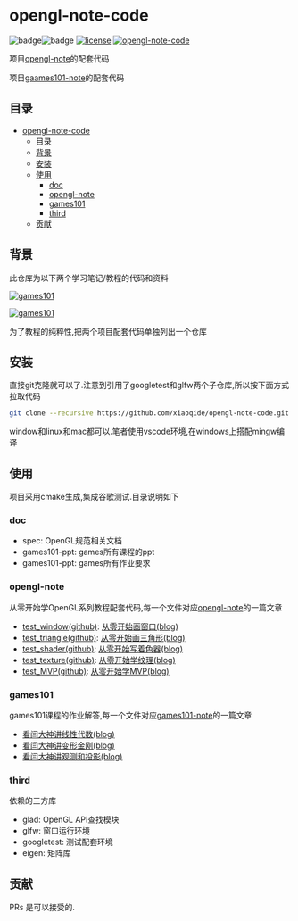 # opengl-note-code

![badge](https://img.shields.io/badge/-GTest-yellow?style=flat&logo=google)![badge](https://img.shields.io/badge/-glfw-orij?style=flat&logo=woo)
[![license](https://img.shields.io/github/license/xiaoqide/opengl-note-code.svg)](LICENSE)
[![opengl-note-code](https://img.shields.io/badge/opengl-code-brightgreen.svg?style=flat-square)](https://github.com/xiaoqide/opengl-note-code)

项目[opengl-note](https://github.com/xiaoqide/opengl-note)的配套代码

项目[gaames101-note](https://github.com/xiaoqide/gaames101-note)的配套代码

## 目录

- [opengl-note-code](#opengl-note-code)
  - [目录](#目录)
  - [背景](#背景)
  - [安装](#安装)
  - [使用](#使用)
    - [doc](#doc)
    - [opengl-note](#opengl-note)
    - [games101](#games101)
    - [third](#third)
  - [贡献](#贡献)

## 背景

此仓库为以下两个学习笔记/教程的代码和资料

[![games101](https://github-readme-stats.vercel.app/api/pin/?username=xiaoqide&repo=opengl-note&show_owner)](https://github.com/xiaoqide/opengl-note)

[![games101](https://github-readme-stats.vercel.app/api/pin/?username=xiaoqide&repo=games101-note&show_owner)](https://github.com/xiaoqide/games101-note)

为了教程的纯粹性,把两个项目配套代码单独列出一个仓库

## 安装

直接git克隆就可以了.注意到引用了googletest和glfw两个子仓库,所以按下面方式拉取代码

```bash
git clone --recursive https://github.com/xiaoqide/opengl-note-code.git 
```

window和linux和mac都可以.笔者使用vscode环境,在windows上搭配mingw编译

## 使用

项目采用cmake生成,集成谷歌测试.目录说明如下

### doc

- spec:  OpenGL规范相关文档
- games101-ppt: games所有课程的ppt
- games101-ppt: games所有作业要求

### opengl-note

从零开始学OpenGL系列教程配套代码,每一个文件对应[opengl-note](https://github.com/xiaoqide/opengl-note)的一篇文章

- [test_window(github)](opengl-note/test_window.cpp): [从零开始画窗口(blog)](https://blog.ours1984.top/posts/opengl-window)
- [test_triangle(github)](opengl-note/test_triangle.cpp): [从零开始画三角形(blog)](https://blog.ours1984.top/posts/opengl-triangle)
- [test_shader(github)](opengl-note/test_shader.cpp): [从零开始写着色器(blog)](https://blog.ours1984.top/posts/opengl-shader)
- [test_texture(github)](opengl-note/test_texture.cpp): [从零开始学纹理(blog)](https://blog.ours1984.top/posts/opengl-texture)
- [test_MVP(github)](opengl-note/test_camera.cpp): [从零开始学MVP(blog)](https://blog.ours1984.top/posts/opengl-camera)

### games101

games101课程的作业解答,每一个文件对应[games101-note](https://github.com/xiaoqide/games101-note)的一篇文章

- [看闫大神讲线性代数(blog)](https://blog.ours1984.top/posts/games101-02)
- [看闫大神讲变形金刚(blog)](https://blog.ours1984.top/posts/games101-03)
- [看闫大神讲观测和投影(blog)](https://blog.ours1984.top/posts/games101-04)

### third

依赖的三方库

- glad: OpenGL API查找模块
- glfw: 窗口运行环境
- googletest: 测试配套环境
- eigen: 矩阵库

## 贡献

PRs 是可以接受的.
